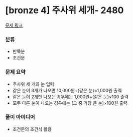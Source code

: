 # [bronze 4] 주사위 세개- 2480

[문제 링크](https://www.acmicpc.net/problem/2480)

### 분류
- 반목분
- 조건문

### 문제 요약
- 주사위 세 개의 눈 입력
- 같은 눈이 3개가 나오면 10,000원+(같은 눈)×1,000원 출력
- 같은 눈이 2개만 나오는 경우에는 1,000원+(같은 눈)×100 출력
- 모두 다른 눈이 나오는 경우에는 (그 중 가장 큰 눈)×100원 출력

### 풀이 아이디어
- 조건문의 조건식 활용